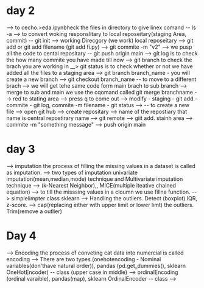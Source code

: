 
# day 2

--> to cecho.>eda.ipynbheck the files in directory to give linex comand -- ls -a
--> to convert woking responslitary to local reposeitary(staging Area, commit) -- git init
--> working Direcgory (we work) local reposeitary
--> git add or git add filename (git add fi.py)
--> git commite -m "v2"
--> we pusp all the code to cental repositary -- git push origin main
--> git log is to check the how many commite you have made till now
--> git branch to check the brach you are working in
__> git status is to check whether or not we have added all the files to a staging area
--> git branch branch_name - you will create a new branch
--> git checkout branch_name -- to move to a different brach
--> we will get tehe same code form main brach to sub branch
--> merge to sub and main we use the cqomand called git merge branchname
--> red to stating area
--> press q to come out
--> modify - staging - git add.- commite - git log, commite -m filename - git status
-->  -- to create a new file
--> open git hub
--> create repositary
--> name of the repostiary that name is central repostirary name
--> git remote 
--> giit add. stainh area
--> commite -m "something message"
--> push origin main

# day 3

--> imputation the process of filling the missing values in a dataset is called as imputation.
--> two types of imputation univariate imputation(mean,median,mode) technique and Multivariate imputation technique
--> (k-Nearest Neighbor),, MICE(multiple iteative chained equation)
--> to till the misssing values in a cloumn we use fillna function.
--> simplelimpter class  sklearn
--> Handling the outliers. Detect (boxplot) IQR, z-score.
--> cap(replacing either with upper limit or lower limt) the outliers.  Trim(remove a outlier)

# Day 4
-->  Encoding the process of conveting cat data into numercial is called encoding
--> There are two types (onehotencoding - Nominal variables(don'thave natural order)), pandas (pd.get_dummies(), sklearn OneHotEncoder) -- class (upper case in middle)
--> ordinalEncoding (ordinal varaible), pandas(map), sklearn OrdinalEncoder -- class
--> 
